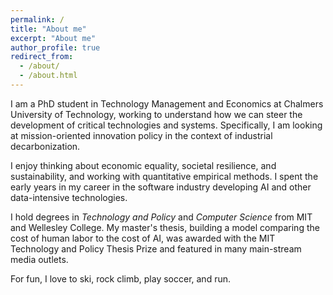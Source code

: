 ```yaml
---
permalink: /
title: "About me"
excerpt: "About me"
author_profile: true
redirect_from: 
  - /about/
  - /about.html
---
```


I am a PhD student in Technology Management and Economics at Chalmers University of Technology, working to understand how we can steer the development of critical technologies and systems. Specifically, I am looking at mission-oriented innovation policy in the context of industrial decarbonization. 

I enjoy thinking about economic equality, societal resilience, and sustainability, and working with quantitative empirical methods. I spent the early years in my career in the software industry developing AI and other data-intensive technologies. 

I hold degrees in *Technology and Policy* and *Computer Science* from MIT and Wellesley College. My master's thesis, building a model comparing the cost of human labor to the cost of AI, was awarded with the MIT Technology and Policy Thesis Prize and featured in many main-stream media outlets. 

For fun, I love to ski, rock climb, play soccer, and run. 

<!---
maja [dot] s [dot] svanberg [at] gmail [dot] com
-->
